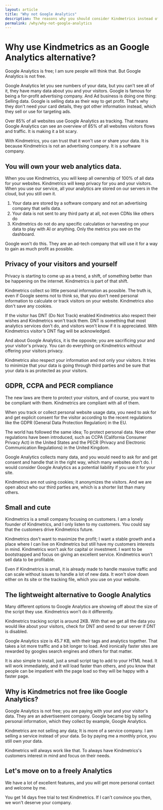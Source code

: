 ```yaml
---
layout: article
title: "Why not Google Analytics"
description: The reasons why you should consider Kindmetrics instead of Google Analytics
permalink: /why/why-not-google-analytics
---
```


# Why use Kindmetrics as an Google Analytics alternative?
Google Analytics is free; I am sure people will think that. But Google Analytics is not free.

Google Analytics let you see numbers of your data, but you can't see all of it, they have many data about you and your visitors. Google is famous for being a for-profit advertising company. And Ad business is doing one thing: Selling data. Google is selling data as their way to get profit. That's why they don't need your card details, they got other information instead, which they sell or use for targeting ads.

Over 85% of all websites use Google Analytics as tracking. That means Google Analytics can see an overview of 85% of all websites visitors flows and traffic. It is making it a bit scary.

With Kindmetrics, you can trust that it won't use or share your data. It is because Kindmetrics is not an advertising company. It is a software company.

## You will own your web analytics data.
When you use Kindmetrics, you will keep all ownership of 100% of all data for your websites. Kindmetrics will keep privacy for you and your visitors. When you use our service, all your analytics are stored on our servers in the cloud, but you still own it.

1. Your data are stored by a software company and not an advertising company that sells data.
2. Your data is not sent to any third party at all, not even CDNs like others do
3. Kindmetrics do not do any specific calculation or harvesting on your data to play with AI or anything. Only the metrics you see on the dashboard.

Google won't do this. They are an ad-tech company that will use it for a way to gain as much profit as possible.

## Privacy of your visitors and yourself
Privacy is starting to come up as a trend, a shift, of something better than be happening on the internet. Kindmetrics is part of that shift.

Kindmetrics collect so little personal information as possible. The truth is, even if Google seems not to think so, that you don't need personal information to calculate or track visitors on your website. Kindmetrics also don't save any cookies.

If the visitor has DNT (Do Not Track) enabled Kindmetrics also respect their wishes and Kindmetrics won't track them. DNT is something that most analytics services don't do, and visitors won't know if it is appreciated. With Kindmetrics visitor's DNT flag will be acknowledged.

And about Google Analytics, it is the opposite; you are sacrificing your and your visitor's privacy. You can do everything on Kindmetrics without offering your visitors privacy.

Kindmetrics also respect your information and not only your visitors. It tries to minimize that your data is going through third parties and be sure that your data is as protected as your visitors.

## GDPR, CCPA and PECR compliance
The new laws are there to protect your visitors, and of course, you want to be compliant with them. Kindmetrics are compliant with all of them.

When you track or collect personal website usage data, you need to ask for and get explicit consent for the visitor according to the recent regulations like the GDPR (General Data Protection Regulation) in the EU.

The world has followed the same idea; To protect personal data. Now other regulations have been introduced, such as CCPA (California Consumer Privacy Act) in the United States and the PECR (Privacy and Electronic Communication Regulations) in the United Kingdom.

Google Analytics collects many data, and you would need to ask for and get consent and handle that in the right way, which many websites don't do. I would consider Google Analytics as a potential liability if you use it for your site.

Kindmetrics are not using cookies; it anonymizes the visitors. And we are open about who our third parties are, which is a shorter list than many others.

## Small and cute
Kindmetrics is a small company focusing on customers. I am a lonely founder of Kindmetrics, and I only listen to my customers. You could say that the customers drive Kindmetrics future.

Kindmetrics don't want to maximize the profit; I want a stable growth and a place where I can live on Kindmetrics but still have my customers interests in mind. Kindmetrics won't ask for capital or investment. I want to be bootstrapped and focus on giving an excellent service. Kindmetrics won't sell data to be profitable.

Even if Kindmetrics is small, it is already made to handle massive traffic and can scale without issues to handle a lot of new data. It won't slow down either on its site or the tracking file, which you use on your website.


## The lightweight alternative to Google Analytics
Many different options to Google Analytics are showing off about the size of the script they use. Kindmetrics won't do it differently.

Kindmetrics tracking script is around 2KB. With that we get all the data you would like about your visitors, check for DNT and send to our server if DNT is disabled.

Google Analytics size is 45.7 KB, with their tags and analytics together. That takes a lot more traffic and a bit longer to load. And ironically faster sites are rewarded by googles search engines and others for that matter.

It is also simple to install, just a small script tag to add to your HTML head. It will work immediately, and it will load faster than others, and you know that people can be impatient with the page load so they will be happy with a faster page.

## Why is Kindmetrics not free like Google Analytics?
Google Analytics is not free; you are paying with your and your visitor's data. They are an advertisement company. Google became big by selling personal information, which they collect by example, Google Analytics.

Kindmetrics are not selling any data; It is more of a service company. I am selling a service instead of your data. So by paying me a monthly price, you still own your data.

Kindmetrics will always work like that. To always have Kindmetrics's customers interest in mind and focus on their needs.

## Let's move on to a freely Analytics
We have a lot of excellent features, and you will get more personal contact and welcome by me.

You get 14 days free trial to test Kindmetrics. If I can't convince you then, we won't deserve your company.
